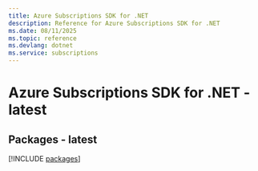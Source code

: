 ```yaml
---
title: Azure Subscriptions SDK for .NET
description: Reference for Azure Subscriptions SDK for .NET
ms.date: 08/11/2025
ms.topic: reference
ms.devlang: dotnet
ms.service: subscriptions
---
```

# Azure Subscriptions SDK for .NET - latest
## Packages - latest
[!INCLUDE [packages](subscriptions-index.md)]